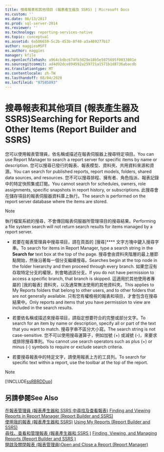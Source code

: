 ```yaml
---
title: 搜尋報表和其他項目 (報表產生器及 SSRS) | Microsoft Docs
ms.custom: ''
ms.date: 06/13/2017
ms.prod: sql-server-2014
ms.reviewer: ''
ms.technology: reporting-services-native
ms.topic: conceptual
ms.assetid: 6a586659-5c2b-453b-8f40-a3a469277b17
author: maggiesMSFT
ms.author: maggies
manager: kfile
ms.openlocfilehash: a964cbdbc674fb3d29e18b5e5075695f0033801e
ms.sourcegitcommit: ad4d92dce894592a259721a1571b1d8736abacdb
ms.translationtype: MT
ms.contentlocale: zh-TW
ms.lasthandoff: 08/04/2020
ms.locfileid: "87585093"
---
```

# <a name="searching-for-reports-and-other-items-report-builder--and-ssrs"></a><span data-ttu-id="f9a46-102">搜尋報表和其他項目 (報表產生器及 SSRS)</span><span class="sxs-lookup"><span data-stu-id="f9a46-102">Searching for Reports and Other Items (Report Builder  and SSRS)</span></span>
  <span data-ttu-id="f9a46-103">您可以使用報表管理員，依名稱或描述在報表伺服器上搜尋特定項目。</span><span class="sxs-lookup"><span data-stu-id="f9a46-103">You can use Report Manager to search a report server for specific items by name or description.</span></span> <span data-ttu-id="f9a46-104">您可以搜尋已發行的報表、報表模型、資料夾、共用資料來源和資源。</span><span class="sxs-lookup"><span data-stu-id="f9a46-104">You can search for published reports, report models, folders, shared data sources, and resources.</span></span> <span data-ttu-id="f9a46-105">您不可以搜尋排程、擁有者、角色指派、報表記錄中的特定快照集或訂閱。</span><span class="sxs-lookup"><span data-stu-id="f9a46-105">You cannot search for schedules, owners, role assignments, specific snapshots in report history, or subscriptions.</span></span> <span data-ttu-id="f9a46-106">此搜尋會在儲存項目的報表伺服器資料庫上執行。</span><span class="sxs-lookup"><span data-stu-id="f9a46-106">The search is performed on the report server database where the items are stored.</span></span>  
  
> [!NOTE]  
>  <span data-ttu-id="f9a46-107">執行檔案系統的搜尋，不會傳回報表伺服器所管理項目的搜尋結果。</span><span class="sxs-lookup"><span data-stu-id="f9a46-107">Performing a file system search will not return search results for items managed by a report server.</span></span>  
  
-   <span data-ttu-id="f9a46-108">若要在報表管理員中搜尋項目，請在頁首的 [搜尋]\*\*\*\* 文字方塊中鍵入搜尋字串。</span><span class="sxs-lookup"><span data-stu-id="f9a46-108">To search for items in Report Manager, type a search string in the **Search for** text box at the top of the page.</span></span> <span data-ttu-id="f9a46-109">搜尋會由資料夾階層的最上層節點開始，然後沿著每一個分支繼續搜尋。</span><span class="sxs-lookup"><span data-stu-id="f9a46-109">Searches begin at the top node in the folder hierarchy and then proceed through every branch.</span></span> <span data-ttu-id="f9a46-110">如果您沒有存取特定分支的權限，則會略過該分支。</span><span class="sxs-lookup"><span data-stu-id="f9a46-110">If you do not have permission to access a specific branch, that branch is skipped.</span></span> <span data-ttu-id="f9a46-111">這適用於其他使用者專屬的 [我的報表] 資料夾，以及通常無法使用的其他資料夾。</span><span class="sxs-lookup"><span data-stu-id="f9a46-111">This applies to My Reports folders that belong to other users, and to other folders that are not generally available.</span></span> <span data-ttu-id="f9a46-112">只有您有權檢視的報表和項目，才會包含在搜尋結果中。</span><span class="sxs-lookup"><span data-stu-id="f9a46-112">Only reports and items that you have permission to view are included in the search results.</span></span>  
  
-   <span data-ttu-id="f9a46-113">若要依名稱或描述來搜尋項目，請指定想要符合的完整或部分文字。</span><span class="sxs-lookup"><span data-stu-id="f9a46-113">To search for an item by name or description, specify all or part of the text that you want to match.</span></span> <span data-ttu-id="f9a46-114">搜尋字串不區分大小寫。</span><span class="sxs-lookup"><span data-stu-id="f9a46-114">The search string is not case-sensitive.</span></span> <span data-ttu-id="f9a46-115">您不可以使用搜尋運算子，例如加號 (+) 或減號 (-)，來要求或排除搜尋準則。</span><span class="sxs-lookup"><span data-stu-id="f9a46-115">You cannot use search operators such as plus (+) or minus (-) symbols to require or exclude search criteria.</span></span>  
  
-   <span data-ttu-id="f9a46-116">若要搜尋報表中的特定文字，請使用報表上方的工具列。</span><span class="sxs-lookup"><span data-stu-id="f9a46-116">To search for specific text within a report, use the toolbar at the top of the report.</span></span>  
  
> [!NOTE]  
>  [!INCLUDE[ssRBRDDup](../../includes/ssrbrddup-md.md)]  
  
## <a name="see-also"></a><span data-ttu-id="f9a46-117">另請參閱</span><span class="sxs-lookup"><span data-stu-id="f9a46-117">See Also</span></span>  
 <span data-ttu-id="f9a46-118">[在報表管理員 &#40;報表產生器和 SSRS 中尋找及查看報表&#41;](finding-and-viewing-reports-in-the-web-portal-report-builder-and-ssrs.md) </span><span class="sxs-lookup"><span data-stu-id="f9a46-118">[Finding and Viewing Reports in Report Manager &#40;Report Builder and SSRS&#41;](finding-and-viewing-reports-in-the-web-portal-report-builder-and-ssrs.md) </span></span>  
 <span data-ttu-id="f9a46-119">[使用我的報表 &#40;報表產生器和 SSRS&#41;](using-my-reports-report-builder-and-ssrs.md) </span><span class="sxs-lookup"><span data-stu-id="f9a46-119">[Using My Reports &#40;Report Builder and SSRS&#41;](using-my-reports-report-builder-and-ssrs.md) </span></span>  
 <span data-ttu-id="f9a46-120">[尋找、查看和管理報表 &#40;報表產生器和 SSRS &#41;](finding-viewing-and-managing-reports-report-builder-and-ssrs.md) </span><span class="sxs-lookup"><span data-stu-id="f9a46-120">[Finding, Viewing, and Managing Reports &#40;Report Builder and SSRS &#41;](finding-viewing-and-managing-reports-report-builder-and-ssrs.md) </span></span>  
 [<span data-ttu-id="f9a46-121">開啟及關閉報表 &#40;報表管理員&#41;</span><span class="sxs-lookup"><span data-stu-id="f9a46-121">Open and Close a Report &#40;Report Manager&#41;</span></span>](../reports/open-and-close-a-report-report-manager.md)  
  
  
